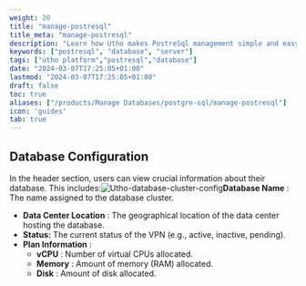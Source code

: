 ```yaml
---
weight: 20
title: "manage-postresql"
title_meta: "manage-postresql"
description: "Learn how Utho makes PostreSql management simple and easy so you easily anticipate your PostreSql infrastructure costs"
keywords: ["postresql", "database", "server"]
tags: ["utho platform","postresql","database"]
date: "2024-03-07T17:25:05+01:00"
lastmod: "2024-03-07T17:25:05+01:00"
draft: false
toc: true
aliases: ["/products/Manage Databases/postgre-sql/manage-postresql"]
icon: 'guides'
tab: true
---
```


## Database Configuration

In the header section, users can view crucial information about their database. This includes:![Utho-database-cluster-config](image/Utho-database-cluster-config.png)**Database Name** : The name assigned to the database cluster.

<!-- * **Database Cluster** : The OS name and version running on the cloud instance. -->
* **Data Center Location** : The geographical location of the data center hosting the database.
* **Status:** The current status of the VPN (e.g., active, inactive, pending).
* **Plan Information** :
  * **vCPU** : Number of virtual CPUs allocated.
  * **Memory** : Amount of memory (RAM) allocated.
  * **Disk** : Amount of disk allocated.
<!-- * **IPv4 Address** : The IPv4 address assigned to the cloud instance. -->

